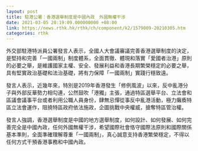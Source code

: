 ```yaml
---
layout: post
title: 駐港公署：香港選舉制度是中國內政　外國無權干涉
date: 2021-03-05 20:19:09.000000000 +08:00
link: https://news.rthk.hk/rthk/ch/component/k2/1579009-20210305.htm
categories: rthk
---
```


外交部駐港特派員公署發言人表示，全國人大會議審議完善香港選舉制度的決定，是堅持和完善「一國兩制」制度體系，全面貫徹、體現和落實「愛國者治港」原則的必要之舉，是維護國家主權、安全、發展利益和香港長期繁榮穩定的必要之舉，具有堅實政治基礎和法治基礎，將有力保障「一國兩制」實踐行穩致遠。

發言人表示，近幾年來，特別是2019年香港發生「修例風波」以來，反中亂港分子與外部反華勢力相勾連，公然鼓吹「港獨」主張，通過特區選舉平台、立法會和區議會議事平台或者利用公職人員身份，肆無忌憚從事反中亂港活動，極力癱瘓特區立法會運作，阻撓特區政府依法施政，企圖挑戰中央權威，搶奪特區管治權。

發言人強調，香港選舉制度是中國的地方選舉制度，如何設計、如何發展、如何完善完全是中國內政，任何外國無權干涉，希望國際社會恪守國際法原則和國際關係基本準則，全面準確理解尊重「一國兩制」，真心誠意支持香港繁榮穩定，不得以任何方式干預香港事務和中國內政。
